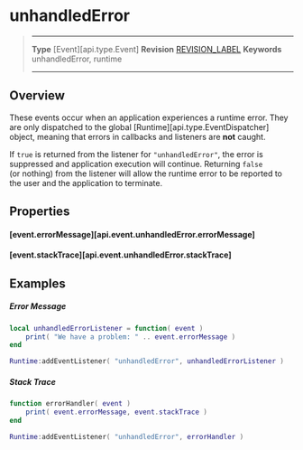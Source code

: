
# unhandledError

> --------------------- ------------------------------------------------------------------------------------------
> __Type__              [Event][api.type.Event]
> __Revision__          [REVISION_LABEL](REVISION_URL)
> __Keywords__          unhandledError, runtime
> --------------------- ------------------------------------------------------------------------------------------

## Overview

These events occur when an application experiences a runtime error. They are only dispatched to the global [Runtime][api.type.EventDispatcher] object, meaning that errors in callbacks and listeners are __not__ caught.

If `true` is returned from the listener for `"unhandledError"`, the error is suppressed and application execution will continue. Returning `false` (or&nbsp;nothing) from the listener will allow the runtime error to be reported to the user and the application to terminate.


## Properties

#### [event.errorMessage][api.event.unhandledError.errorMessage]

#### [event.stackTrace][api.event.unhandledError.stackTrace]


## Examples

##### Error Message

``````lua
local unhandledErrorListener = function( event )
	print( "We have a problem: " .. event.errorMessage )
end

Runtime:addEventListener( "unhandledError", unhandledErrorListener )
``````

##### Stack Trace

``````lua
function errorHandler( event )
	print( event.errorMessage, event.stackTrace )
end 

Runtime:addEventListener( "unhandledError", errorHandler )
``````
